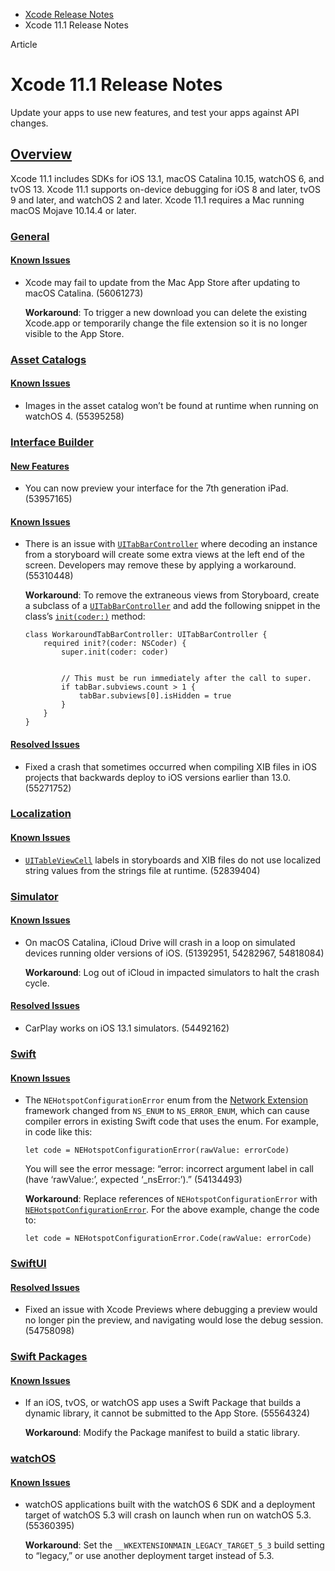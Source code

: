 - [Xcode Release Notes](https://developer.apple.com/documentation/xcode-release-notes)
- Xcode 11.1 Release Notes

Article

# Xcode 11.1 Release Notes

Update your apps to use new features, and test your apps against API changes.

## [Overview](https://developer.apple.com/documentation/xcode-release-notes/xcode-11_1-release-notes#Overview)

Xcode 11.1 includes SDKs for iOS 13.1, macOS Catalina 10.15, watchOS 6, and tvOS 13. Xcode 11.1 supports on-device debugging for iOS 8 and later, tvOS 9 and later, and watchOS 2 and later. Xcode 11.1 requires a Mac running macOS Mojave 10.14.4 or later.

### [General](https://developer.apple.com/documentation/xcode-release-notes/xcode-11_1-release-notes#General)

#### [Known Issues](https://developer.apple.com/documentation/xcode-release-notes/xcode-11_1-release-notes#Known-Issues)

- Xcode may fail to update from the Mac App Store after updating to macOS Catalina. (56061273)

  **Workaround**: To trigger a new download you can delete the existing Xcode.app or temporarily change the file extension so it is no longer visible to the App Store.

### [Asset Catalogs](https://developer.apple.com/documentation/xcode-release-notes/xcode-11_1-release-notes#Asset-Catalogs)

#### [Known Issues](https://developer.apple.com/documentation/xcode-release-notes/xcode-11_1-release-notes#Known-Issues)

- Images in the asset catalog won’t be found at runtime when running on watchOS 4. (55395258)

### [Interface Builder](https://developer.apple.com/documentation/xcode-release-notes/xcode-11_1-release-notes#Interface-Builder)

#### [New Features](https://developer.apple.com/documentation/xcode-release-notes/xcode-11_1-release-notes#New-Features)

- You can now preview your interface for the 7th generation iPad. (53957165)

#### [Known Issues](https://developer.apple.com/documentation/xcode-release-notes/xcode-11_1-release-notes#Known-Issues)

- There is an issue with [`UITabBarController`](https://developer.apple.com/documentation/UIKit/UITabBarController) where decoding an instance from a storyboard will create some extra views at the left end of the screen. Developers may remove these by applying a workaround. (55310448)

  **Workaround**: To remove the extraneous views from Storyboard, create a subclass of a [`UITabBarController`](https://developer.apple.com/documentation/UIKit/UITabBarController) and add the following snippet in the class’s [`init(coder:)`](https://developer.apple.com/documentation/UIKit/UIViewController/init(coder:)) method:

  ```
  class WorkaroundTabBarController: UITabBarController {
      required init?(coder: NSCoder) {
          super.init(coder: coder)


          // This must be run immediately after the call to super.
          if tabBar.subviews.count > 1 {
              tabBar.subviews[0].isHidden = true
          }
      }
  }

  ```

#### [Resolved Issues](https://developer.apple.com/documentation/xcode-release-notes/xcode-11_1-release-notes#Resolved-Issues)

- Fixed a crash that sometimes occurred when compiling XIB files in iOS projects that backwards deploy to iOS versions earlier than 13.0. (55271752)

### [Localization](https://developer.apple.com/documentation/xcode-release-notes/xcode-11_1-release-notes#Localization)

#### [Known Issues](https://developer.apple.com/documentation/xcode-release-notes/xcode-11_1-release-notes#Known-Issues)

- [`UITableViewCell`](https://developer.apple.com/documentation/UIKit/UITableViewCell) labels in storyboards and XIB files do not use localized string values from the strings file at runtime. (52839404)

### [Simulator](https://developer.apple.com/documentation/xcode-release-notes/xcode-11_1-release-notes#Simulator)

#### [Known Issues](https://developer.apple.com/documentation/xcode-release-notes/xcode-11_1-release-notes#Known-Issues)

- On macOS Catalina, iCloud Drive will crash in a loop on simulated devices running older versions of iOS. (51392951, 54282967, 54818084)

  **Workaround**: Log out of iCloud in impacted simulators to halt the crash cycle.

#### [Resolved Issues](https://developer.apple.com/documentation/xcode-release-notes/xcode-11_1-release-notes#Resolved-Issues)

- CarPlay works on iOS 13.1 simulators. (54492162)

### [Swift](https://developer.apple.com/documentation/xcode-release-notes/xcode-11_1-release-notes#Swift)

#### [Known Issues](https://developer.apple.com/documentation/xcode-release-notes/xcode-11_1-release-notes#Known-Issues)

- The `NEHotspotConfigurationError` enum from the [Network Extension](https://developer.apple.com/documentation/NetworkExtension) framework changed from `NS_ENUM` to `NS_ERROR_ENUM`, which can cause compiler errors in existing Swift code that uses the enum. For example, in code like this:

  ```
  let code = NEHotspotConfigurationError(rawValue: errorCode)

  ```

  You will see the error message: “error: incorrect argument label in call (have ‘rawValue:’, expected ‘\_nsError:’).” (54134493)

  **Workaround**: Replace references of `NEHotspotConfigurationError` with [`NEHotspotConfigurationError`](https://developer.apple.com/documentation/NetworkExtension/NEHotspotConfigurationError). For the above example, change the code to:

  ```
  let code = NEHotspotConfigurationError.Code(rawValue: errorCode)

  ```

### [SwiftUI](https://developer.apple.com/documentation/xcode-release-notes/xcode-11_1-release-notes#SwiftUI)

#### [Resolved Issues](https://developer.apple.com/documentation/xcode-release-notes/xcode-11_1-release-notes#Resolved-Issues)

- Fixed an issue with Xcode Previews where debugging a preview would no longer pin the preview, and navigating would lose the debug session. (54758098)

### [Swift Packages](https://developer.apple.com/documentation/xcode-release-notes/xcode-11_1-release-notes#Swift-Packages)

#### [Known Issues](https://developer.apple.com/documentation/xcode-release-notes/xcode-11_1-release-notes#Known-Issues)

- If an iOS, tvOS, or watchOS app uses a Swift Package that builds a dynamic library, it cannot be submitted to the App Store. (55564324)

  **Workaround**: Modify the Package manifest to build a static library.

### [watchOS](https://developer.apple.com/documentation/xcode-release-notes/xcode-11_1-release-notes#watchOS)

#### [Known Issues](https://developer.apple.com/documentation/xcode-release-notes/xcode-11_1-release-notes#Known-Issues)

- watchOS applications built with the watchOS 6 SDK and a deployment target of watchOS 5.3 will crash on launch when run on watchOS 5.3. (55360395)

  **Workaround**: Set the `__WKEXTENSIONMAIN_LEGACY_TARGET_5_3` build setting to “legacy,” or use another deployment target instead of 5.3.
